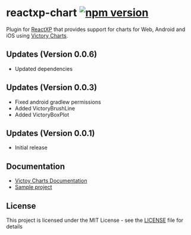 # reactxp-chart [![npm version](https://img.shields.io/npm/v/reactxp-chart.svg?style=flat)](https://www.npmjs.com/package/reactxp-chart)
Plugin for [ReactXP](https://microsoft.github.io/reactxp/) that provides support for charts for Web, Android and iOS using [Victory Charts](https://github.com/FormidableLabs/victory-chart).

## Updates (Version 0.0.6)
* Updated dependencies

## Updates (Version 0.0.3)
* Fixed android gradlew permissions
* Added VictoryBrushLine
* Added VictoryBoxPlot

## Updates (Version 0.0.1)
* Initial release

## Documentation

* [Victoy Charts Documentation](http://formidable.com/open-source/victory/docs/)
* [Sample project](https://github.com/Fulanko/reactxp-chart/tree/master/samples/ChartTest)

## License
This project is licensed under the MIT License - see the [LICENSE](LICENSE) file for details
